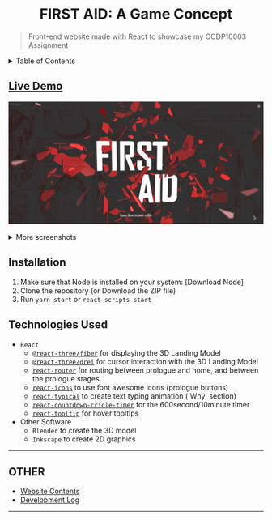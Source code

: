 <h1 align="center"> FIRST AID: A Game Concept </h1>

> Front-end website made with React to showcase my CCDP10003 Assignment

<details>
<summary>Table of Contents</summary>

- [Live Demo](#live-demo)
- [Installation](#installation)
- [Technologies Used](#technologies-used)
- [OTHER](#other)
- [* Development Log](#-development-log)

</details>

## [Live Demo](https://firstaidgameconcept.netlify.app/)
![](2021-09-04-12-49-37.png)

<details>
<summary>More screenshots</summary>

![](2021-09-04-12-50-20.png)
![](2021-09-04-12-50-48.png)

</details>


## Installation
1. Make sure that Node is installed on your system: [Download Node]
2. Clone the repository (or Download the ZIP file)
3. Run `yarn start` or `react-scripts start`

## Technologies Used
- `React`
  - [`@react-three/fiber`](https://docs.pmnd.rs/react-three-fiber/getting-started/introduction) for displaying the 3D Landing Model
  - [`@react-three/drei`](https://docs.pmnd.rs/drei/introduction) for cursor interaction with the 3D Landing Model
  - [`react-router`](https://reactrouter.com/web/guides/quick-start) for routing between prologue and home, and between the prologue stages
  - [`react-icons`](https://react-icons.github.io/react-icons) to use font awesome icons (prologue buttons)
  - [`react-typical`](https://github.com/catalinmiron/react-typical) to create text typing animation ('Why' section)
  - [`react-countdown-cricle-timer`](https://github.com/vydimitrov/react-countdown-circle-timer) for the 600second/10minute timer
  - [`react-tooltip`](https://github.com/wwayne/react-tooltip) for hover tooltips
- Other Software
  - `Blender` to create the 3D model
  - `Inkscape` to create 2D graphics

---
## OTHER
* [Website Contents](./Contents.md)
* [Development Log](./Devlog.md)
---
